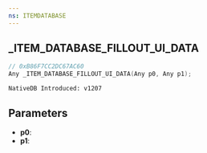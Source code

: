 ```yaml
---
ns: ITEMDATABASE
---
```

## _ITEM_DATABASE_FILLOUT_UI_DATA

```c
// 0xB86F7CC2DC67AC60
Any _ITEM_DATABASE_FILLOUT_UI_DATA(Any p0, Any p1);
```

```
NativeDB Introduced: v1207
```

## Parameters
* **p0**:
* **p1**:

